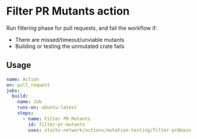 # Filter PR Mutants action

Run filtering phase for pull requests, and fail the workflow if:

- There are missed/timeout/unviable mutants
- Building or testing the unmutated crate fails

## Usage

```yaml
name: Action
on: pull_request
jobs:
  build:
    name: Job
    runs-on: ubuntu-latest
    steps:
      - name: Filter PR Mutants
        id: filter-pr-mutants
        uses: stacks-network/actions/mutation-testing/filter-pr@main
```
